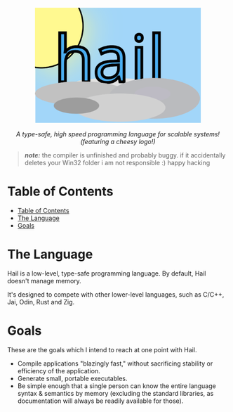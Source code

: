 <p align="center">
    <img src="logo.svg" width="75%">
    <p align="center" style="font-style: italic;">A type-safe, high speed programming language for scalable systems!  (featuring a cheesy logo!)</p>
</p>

> _**note:**_ the compiler is unfinished and probably buggy.  if it accidentally deletes your Win32 folder i am not responsible :)  happy hacking

# Table of Contents
- [Table of Contents](#table-of-contents)
- [The Language](#the-language)
- [Goals](#goals)

# The Language
Hail is a low-level, type-safe programming language.  By default, Hail doesn't manage memory.

It's designed to compete with other lower-level languages, such as C/C++, Jai, Odin, Rust and Zig.

# Goals
These are the goals which I intend to reach at one point with Hail.

- Compile applications "blazingly fast," without sacrificing stability or efficiency of the application.
- Generate small, portable executables.
- Be simple enough that a single person can know the entire language syntax & semantics by memory (excluding the standard libraries, as documentation will always be readily available for those).